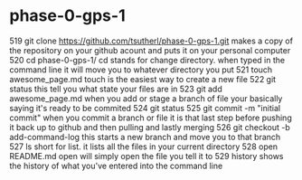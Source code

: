 # phase-0-gps-1
519  git clone https://github.com/tsutherl/phase-0-gps-1.git
makes a copy of the repository on your github acount and puts it on your personal computer
  520  cd phase-0-gps-1/
  cd stands for change directory. when typed in the command line it will move you to whatever directory you put
  521  touch awesome_page.md
  touch is the easiest way to create a new file
  522  git status
  this tell you what state your files are in
  523  git add awesome_page.md
  when you add or stage a branch of file your basically saying it's ready to be commited
  524  git status
  525  git commit -m "initial commit"
  when you commit a branch or file it is that last step before pushing it back up to github and then pulling and lastly merging
  526  git checkout -b add-command-log
  this starts a new branch and move you to that branch
  527  ls
  short for list. it lists all the files in your current directory
  528  open README.md
  open will simply open the file you tell it to
  529  history
  shows the history of what you've entered into the command line